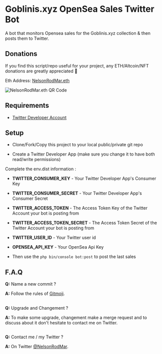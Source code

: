 # Goblinis.xyz OpenSea Sales Twitter Bot

A bot that monitors Opensea sales for the Goblinis.xyz collection & then posts them to Twitter.

## Donations

If you find this script/repo useful for your project, any ETH/Altcoin/NFT donations are greatly appreciated 🙏

Eth Address: [NelsonRodMar.eth](https://etherscan.io/address/0x770569f85346b971114e11e4bb5f7ac776673469)

![NelsonRodMar.eth QR Code](https://chart.googleapis.com/chart?chs=300x300&cht=qr&chl=0x770569f85346B971114e11E4Bb5F7aC776673469&choe=UTF-8)


## Requirements

- [Twitter Developer Account](https://developer.twitter.com/en/apply-for-access)


## Setup

- Clone/Fork/Copy this project to your local public/private git repo

- Create a Twitter Developer App (make sure you change it to have both read/write permissions)

Complete the env.dist information :

- **TWITTER_CONSUMER_KEY** - Your Twitter Developer App's Consumer Key
- **TWITTER_CONSUMER_SECRET** - Your Twitter Developer App's Consumer Secret
- **TWITTER_ACCESS_TOKEN** - The Access Token Key of the Twitter Account your bot is posting from
- **TWITTER_ACCESS_TOKEN_SECRET** - The Access Token Secret of the Twitter Account your bot is posting from
- **TWITTER_USER_ID** - Your Twitter user id
- **OPENSEA_API_KEY** - Your OpenSea Api Key

- Then use the ```php bin/console bot:post``` to post the last sales

## F.A.Q

**Q:** Name a new commit ?

**A:** Follow the rules of [Gitmoji](https://gitmoji.dev/).

##

**Q:** Upgrade and Changement ?

**A:** To make some upgrade, changement make a merge request and to discuss about it don't hesitate to contact me on Twitter.
##

**Q:** Contact me / my Twitter ?

**A:** On Twitter [@NelsonRodMar](https://twitter.com/NelsonRodMar).
